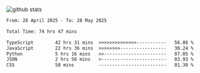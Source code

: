 
![github stats](https://github-readme-stats.vercel.app/api?username=realmahd1&show_icons=true&theme=codeSTACKr&hide_rank=true&count_private=true)

<!--START_SECTION:waka-->

```txt
From: 28 April 2025 - To: 28 May 2025

Total Time: 74 hrs 47 mins

TypeScript        42 hrs 31 mins  >>>>>>>>>>>>>>-----------   56.86 %
JavaScript        22 hrs 36 mins  >>>>>>>>-----------------   30.24 %
Python            5 hrs 16 mins   >>-----------------------   07.05 %
JSON              2 hrs 56 mins   >------------------------   03.93 %
CSS               58 mins         -------------------------   01.30 %
```

<!--END_SECTION:waka-->
